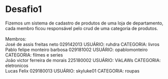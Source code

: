 # Desafio1

Fizemos um sistema de cadastro de produtos de uma loja de departamento, cada membro ficou responsável pelo crud de uma categoria de produtos.
<br><br>
Membros:
<br>
José de assis freitas neto 029142013 USUÁRIO: ruhdra CATEGORIA: livros
<br>
Pablo felipe monteiro barbosa 029181002 USUÁRIO: opablomonteiro CATEGORIA: filmes e series
<br>
João victor ferreira de morais 225180002 USUÁRIO: VikLAWs CATEGORIA: eletronicos
<br>
Lucas Felix 029180013 USUÁRIO: skyluke01 CATEGORIA: roupas
